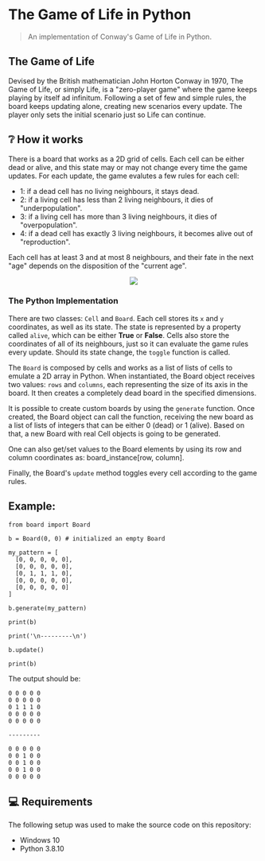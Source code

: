 # The Game of Life in Python

> An implementation of Conway's Game of Life in Python.

## The Game of Life

Devised by the British mathematician John Horton Conway in 1970, The Game of Life, or simply Life, is a "zero-player game" where the game keeps
playing by itself ad infinitum. Following a set of few and simple rules, the board keeps updating alone, creating new scenarios every update.
The player only sets the initial scenario just so Life can continue.

## :grey_question: How it works

There is a board that works as a 2D grid of cells. Each cell can be either dead or alive, and this state may or may not change every time the game
updates. For each update, the game evalutes a few rules for each cell:

- 1: if a dead cell has no living neighbours, it stays dead.
- 2: if a living cell has less than 2 living neighbours, it dies of "underpopulation".
- 3: if a living cell has more than 3 living neighbours, it dies of "overpopulation".
- 4: if a dead cell has exactly 3 living neighbours, it becomes alive out of "reproduction".

Each cell has at least 3 and at most 8 neighbours, and their fate in the next "age" depends on the disposition of the "current age".

<div align="center">
  <img src="https://i.imgur.com/TcIsyTX.png"/>
</div>

### The Python Implementation

There are two classes: ``Cell`` and ``Board``. Each cell stores its ``x`` and ``y`` coordinates, as well as its state. The state is 
represented by a property called ``alive``, which can be either **True** or **False**. Cells also store the coordinates of all of its 
neighbours, just so it can evaluate the game rules every update. Should its state change, the ``toggle`` function is called.

The ``Board`` is composed by cells and works as a list of lists of cells to emulate a 2D array in Python. When instantiated, the Board object
receives two values: ``rows`` and ``columns``, each representing the size of its axis in the board. It then creates a completely dead board
in the specified dimensions. 

It is possible to create custom boards by using the ``generate`` function. Once created, the Board object can call the function, receiving the
new board as a list of lists of integers that can be either 0 (dead) or 1 (alive). Based on that, a new Board with real Cell objects is going to
be generated.

One can also get/set values to the Board elements by using its row and column coordinates as: board_instance[row, column].

Finally, the Board's ``update`` method toggles every cell according to the game rules.

## Example:

```
from board import Board

b = Board(0, 0) # initialized an empty Board

my_pattern = [
  [0, 0, 0, 0, 0],
  [0, 0, 0, 0, 0],
  [0, 1, 1, 1, 0],
  [0, 0, 0, 0, 0],
  [0, 0, 0, 0, 0]
]

b.generate(my_pattern)

print(b)

print('\n---------\n')

b.update()

print(b)
```

The output should be:

```
0 0 0 0 0
0 0 0 0 0
0 1 1 1 0
0 0 0 0 0
0 0 0 0 0

---------

0 0 0 0 0
0 0 1 0 0
0 0 1 0 0
0 0 1 0 0
0 0 0 0 0
```

## 💻 Requirements

The following setup was used to make the source code on this repository:

* Windows 10
* Python 3.8.10
